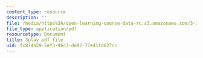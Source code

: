 ```yaml
---
content_type: resource
description: ''
file: /media/https%3A/open-learning-course-data-rc.s3.amazonaws.com/3-320-atomistic-computer-modeling-of-materials-sma-5107-spring-2005/fc874a595ef396c7de0777e41fd627cc_TqHS4tpujnw.pdf
file_type: application/pdf
resourcetype: Document
title: 3play pdf file
uid: fc874a59-5ef3-96c7-de07-77e41fd627cc
---
```

